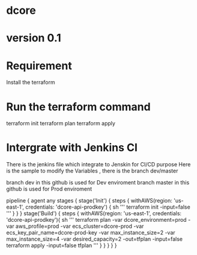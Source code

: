 # dcore
# version 0.1 
# Requirement 
Install the terraform 
# Run the terraform command
terraform init 
terraform plan 
terraform apply 

# Intergrate with Jenkins CI
There is the jenkins file which integrate to Jenskin for CI/CD purpose
Here is the sample to modify the Variables , there is the branch dev/master

branch dev in this github is used for Dev enviroment
branch master in this github is used for Prod enviroment 

pipeline {
    agent any
    stages {
        stage('Init') {
            steps {
                withAWS(region: 'us-east-1', credentials: 'dcore-api-prodkey') {
                sh '''
                    terraform init -input=false 
                '''
                }
            }
        }
        stage('Build') {
            steps {
                withAWS(region: 'us-east-1', credentials: 'dcore-api-prodkey'){
                sh '''
                   terraform plan -var dcore_environment=prod -var aws_profile=prod -var ecs_cluster=dcore-prod -var ecs_key_pair_name=dcore-prod-key -var max_instance_size=2 -var max_instance_size=4 -var desired_capacity=2 -out=tfplan -input=false
                   terraform apply -input=false tfplan
                '''
               }
            }
        }
    }
}

